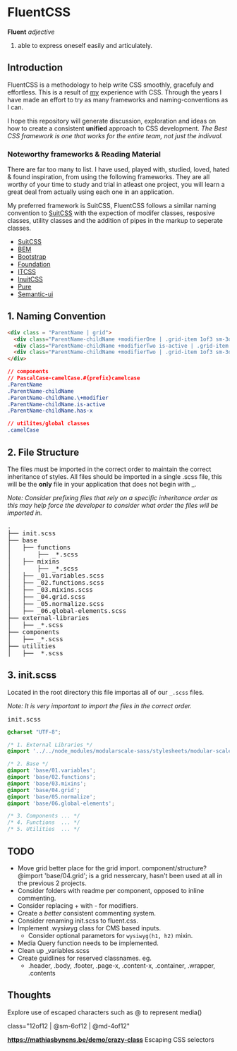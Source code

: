 # FluentCSS

**Fluent**
*adjective*

1. able to express oneself easily and articulately.

## Introduction
FluentCSS is a methodology to help write CSS smoothly, gracefuly and effortless. This is a result of [my](http://twitter.com/shaunewest) experience with CSS. Through the years I have  made an effort to try as many frameworks and naming-conventions as I can.

I hope this repository will generate discussion, exploration and ideas on how to create a consistent **unified** approach to CSS development. *The Best CSS framework is one that works for the entire team, not just the indivual.*


### Noteworthy frameworks & Reading Material

There are far too many to list. I have used, played with, studied, loved, hated & found inspiration, from using the following frameworks. They are all worthy of your time to study and trial in atleast one project, you will learn a great deal from actually using each one in an application. 

My preferred framework is SuitCSS, FluentCSS follows a similar naming convention to [SuitCSS](https://github.com/suitcss/suit/blob/master/doc/naming-conventions.md) with the expection of modifer classes, resposive classes, utility classes and the addition of pipes in the markup to seperate classes.

* [SuitCSS](https://github.com/suitcss/suit/blob/master/doc/naming-conventions.md)
* [BEM](https://en.bem.info/method/)
* [Bootstrap](http://getbootstrap.com)
* [Foundation](http://http://foundation.zurb.com)
* [ITCSS](http://itcss.io/)
* [InuitCSS](https://github.com/inuitcss/)
* [Pure](http://purecss.io/)
* [Semantic-ui](http://semantic-ui.com)


## 1. Naming Convention

```html
<div class = "ParentName | grid">
  <div class="ParentName-childName +modifierOne | .grid-item 1of3 sm-3of3"></div>
  <div class="ParentName-childName +modifierTwo is-active | .grid-item 1of3 sm-3of3"></div>
  <div class="ParentName-childName +modifierTwo | .grid-item 1of3 sm-3of3"></div>
</div>
```

```css
// components
// PascalCase-camelCase.#{prefix}camelcase
.ParentName
.ParentName-childName
.ParentName-childName.\+modifier
.ParentName-childName.is-active
.ParentName-childName.has-x

// utilites/global classes
.camelCase
```

## 2. File Structure
The files must be imported in the correct order to maintain the correct inheritance of styles.
All files should be imported in a single .scss file, this will be the **only** file in your application that does not begin with _.

*Note: Consider prefixing files that rely on a specific inheritance order as this may help force the developer to consider what order the files will be imported in.*
<pre>
.
├── init.scss
├── base
│   ├── functions
│       ├── _*.scss
│   ├── mixins
│       ├── _*.scss
│   ├── _01.variables.scss
│   ├── _02.functions.scss
│   ├── _03.mixins.scss
│   ├── _04.grid.scss
│   ├── _05.normalize.scss
│   ├── _06.global-elements.scss
├── external-libraries
│   ├── _*.scss
├── components
│   ├── _*.scss
├── utilities
│   ├── _*.scss
</pre>


## 3. init.scss

Located in the root directory this file importas all of our `_.scss` files. 

*Note: It is very important to import the files in the correct order.*

<pre>init.scss</pre>

```scss
@charset "UTF-8";

/* 1. External Libraries */
@import '../../node_modules/modularscale-sass/stylesheets/modular-scale';

/* 2. Base */
@import 'base/01.variables';
@import 'base/02.functions';
@import 'base/03.mixins';
@import 'base/04.grid';
@import 'base/05.normalize';
@import 'base/06.global-elements';

/* 3. Components ... */
/* 4. Functions  ... */
/* 5. Utilities  ... */

```

## TODO

- Move grid better place for the grid import. component/structure? @import 'base/04.grid'; is a grid nessercary, hasn't been used at all in the previous 2 projects. 
- Consider folders with readme per component, opposed to inline commenting.
- Consider replacing + with - for modifiers.
- Create a _better_ consistent commenting system.
- Consider renaming init.scss to fluent.css.
- Implement .wysiwyg class for CMS based inputs.
  - Consider optional parametors for `wysiwyg(h1, h2)` mixin.
- Media Query function needs to be implemented.
- Clean up _variables.scss
- Create guidlines for reserved classnames. eg.
  - .header, .body, .footer, .page-x, .content-x, .container, .wrapper, .contents

## Thoughts

Explore use of escaped characters such as @ to represent media()

class="12of12 | @sm-6of12 | @md-4of12"

**https://mathiasbynens.be/demo/crazy-class** Escaping CSS selectors
